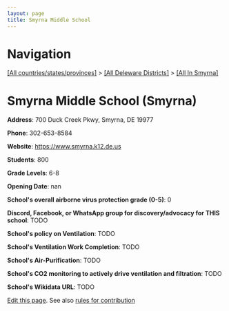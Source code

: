 ```yaml
---
layout: page
title: Smyrna Middle School
---
```

# Navigation

[[All countries/states/provinces]](../../..) > [[All Deleware Districts]](../..) > [[All In Smyrna]](..)

# Smyrna Middle School (Smyrna)

**Address**: 700 Duck Creek Pkwy, Smyrna, DE 19977

**Phone**: 302-653-8584

**Website**: <https://www.smyrna.k12.de.us>

**Students**: 800

**Grade Levels**: 6-8

**Opening Date**: nan

**School's overall airborne virus protection grade (0-5)**: 0

**Discord, Facebook, or WhatsApp group for discovery/advocacy for THIS school**: TODO

**School's policy on Ventilation**: TODO

**School's Ventilation Work Completion**: TODO

**School's Air-Purification**: TODO

**School's CO2 monitoring to actively drive ventilation and filtration**: TODO

**School's Wikidata URL**: TODO


[Edit this page](https://github.com/ventilate-schools/DE/edit/main/./Smyrna/Smyrna_Middle_School.md). See also [rules for contribution](../../../contribution-rules/)